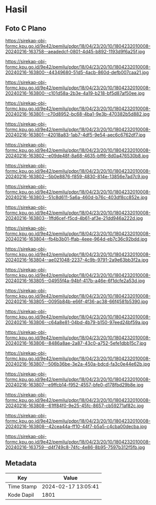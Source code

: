 # Hasil

## Foto C Plano

https://sirekap-obj-formc.kpu.go.id/9e42/pemilu/pdpr/18/04/23/20/10/1804232010008-20240216-163758--aeadedcf-0801-4d45-b892-1193d9f6a25f.jpg

https://sirekap-obj-formc.kpu.go.id/9e42/pemilu/pdpr/18/04/23/20/10/1804232010008-20240216-163800--44349680-51d5-4acb-860d-defb007caa21.jpg

https://sirekap-obj-formc.kpu.go.id/9e42/pemilu/pdpr/18/04/23/20/10/1804232010008-20240216-163800--c101d58a-2b3e-4a19-b218-bf5d87af50ee.jpg

https://sirekap-obj-formc.kpu.go.id/9e42/pemilu/pdpr/18/04/23/20/10/1804232010008-20240216-163801--c70d8952-bc68-4ba1-9e3b-470382b5d882.jpg

https://sirekap-obj-formc.kpu.go.id/9e42/pemilu/pdpr/18/04/23/20/10/1804232010008-20240216-163801--42018a83-1ab7-4df5-9e54-aec6c6762df7.jpg

https://sirekap-obj-formc.kpu.go.id/9e42/pemilu/pdpr/18/04/23/20/10/1804232010008-20240216-163802--e09de48f-8a68-4635-bff6-8d0a476530b8.jpg

https://sirekap-obj-formc.kpu.go.id/9e42/pemilu/pdpr/18/04/23/20/10/1804232010008-20240216-163802--5b0e8876-f859-4830-814e-13856e7ad7c9.jpg

https://sirekap-obj-formc.kpu.go.id/9e42/pemilu/pdpr/18/04/23/20/10/1804232010008-20240216-163803--51c8d611-5a6a-460d-b76c-403df8cc852e.jpg

https://sirekap-obj-formc.kpu.go.id/9e42/pemilu/pdpr/18/04/23/20/10/1804232010008-20240216-163803--1ffd6cef-f5cd-4b61-af3e-21dd946a222d.jpg

https://sirekap-obj-formc.kpu.go.id/9e42/pemilu/pdpr/18/04/23/20/10/1804232010008-20240216-163804--fb4b3b01-ffab-4eee-964d-eb7c36c92bdd.jpg

https://sirekap-obj-formc.kpu.go.id/9e42/pemilu/pdpr/18/04/23/20/10/1804232010008-20240216-163804--ae021048-2237-4c9b-9791-2a9e63bb3f2a.jpg

https://sirekap-obj-formc.kpu.go.id/9e42/pemilu/pdpr/18/04/23/20/10/1804232010008-20240216-163805--04955f4a-94bf-417b-a46e-6f1dcfe2a53d.jpg

https://sirekap-obj-formc.kpu.go.id/9e42/pemilu/pdpr/18/04/23/20/10/1804232010008-20240216-163805--0095b84b-e66f-4f36-ac38-66f4581b5390.jpg

https://sirekap-obj-formc.kpu.go.id/9e42/pemilu/pdpr/18/04/23/20/10/1804232010008-20240216-163806--c64a8e81-04bd-4b79-b150-97eed24bf59a.jpg

https://sirekap-obj-formc.kpu.go.id/9e42/pemilu/pdpr/18/04/23/20/10/1804232010008-20240216-163806--8486a8ae-2a87-43c0-a752-5efe1dbb15c7.jpg

https://sirekap-obj-formc.kpu.go.id/9e42/pemilu/pdpr/18/04/23/20/10/1804232010008-20240216-163807--506b36be-3e2a-450a-bdcd-fa3c0e44e62b.jpg

https://sirekap-obj-formc.kpu.go.id/9e42/pemilu/pdpr/18/04/23/20/10/1804232010008-20240216-163807--e9ffcb14-f952-4557-bfe0-d178fbd29b8e.jpg

https://sirekap-obj-formc.kpu.go.id/9e42/pemilu/pdpr/18/04/23/20/10/1804232010008-20240216-163808--61ff84f0-9e25-45fc-8657-cb59271af82c.jpg

https://sirekap-obj-formc.kpu.go.id/9e42/pemilu/pdpr/18/04/23/20/10/1804232010008-20240216-163808--42cea44a-ff10-44f7-b5a5-c4cba00decba.jpg

https://sirekap-obj-formc.kpu.go.id/9e42/pemilu/pdpr/18/04/23/20/10/1804232010008-20240216-163759--d4f749c8-74fc-4e86-8b95-7597b312f5fb.jpg


## Metadata

| Key        | Value               |
| ---------- | ------------------- |
| Time Stamp | 2024-02-17 13:05:41 |
| Kode Dapil | 1801                |



